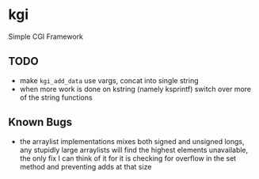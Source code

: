 kgi
===

Simple CGI Framework

TODO
----
* make `kgi_add_data` use vargs, concat into single string
* when more work is done on kstring (namely ksprintf) switch over more of
  the string functions

Known Bugs
----------
* the arraylist implementations mixes both signed and unsigned longs, any
  stupidly large arraylists will find the highest elements unavailable, the
  only fix I can think of it for it is checking for overflow in the set 
  method and preventing adds at that size
